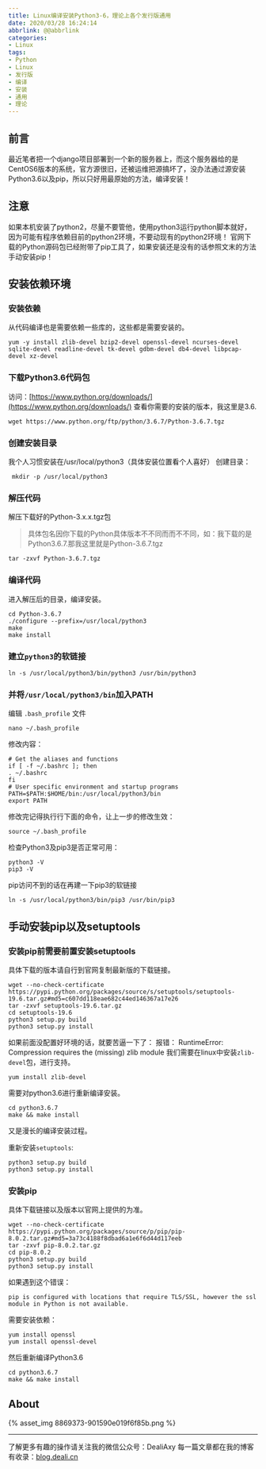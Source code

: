 ```yaml
---
title: Linux编译安装Python3-6，理论上各个发行版通用
date: 2020/03/28 16:24:14
abbrlink: @@abbrlink
categories:
- Linux
tags:
- Python
- Linux
- 发行版
- 编译
- 安装
- 通用
- 理论
---
```

## 前言
最近笔者把一个django项目部署到一个新的服务器上，而这个服务器给的是CentOS6版本的系统，官方源很旧，还被运维把源搞坏了，没办法通过源安装Python3.6以及pip，所以只好用最原始的方法，编译安装！

## 注意
如果本机安装了python2，尽量不要管他，使用python3运行python脚本就好，因为可能有程序依赖目前的python2环境，不要动现有的python2环境！
官网下载的Python源码包已经附带了pip工具了，如果安装还是没有的话参照文末的方法手动安装pip！

## 安装依赖环境
### 安装依赖
从代码编译也是需要依赖一些库的，这些都是需要安装的。
```
yum -y install zlib-devel bzip2-devel openssl-devel ncurses-devel sqlite-devel readline-devel tk-devel gdbm-devel db4-devel libpcap-devel xz-devel
```

### 下载Python3.6代码包
访问：[https://www.python.org/downloads/](https://www.python.org/downloads/) 查看你需要的安装的版本，我这里是3.6.
```
wget https://www.python.org/ftp/python/3.6.7/Python-3.6.7.tgz
```

### 创建安装目录
我个人习惯安装在/usr/local/python3（具体安装位置看个人喜好）
创建目录：
```
 mkdir -p /usr/local/python3
```

### 解压代码
解压下载好的Python-3.x.x.tgz包
>具体包名因你下载的Python具体版本不不同⽽而不不同，如：我下载的是Python3.6.7.那我这里就是Python-3.6.7.tgz
```
tar -zxvf Python-3.6.7.tgz
```

### 编译代码
进入解压后的目录，编译安装。
```
cd Python-3.6.7
./configure --prefix=/usr/local/python3
make
make install
```

### 建立`python3`的软链接
```
ln -s /usr/local/python3/bin/python3 /usr/bin/python3
```

### 并将`/usr/local/python3/bin`加入PATH
编辑 `.bash_profile` 文件
```
nano ~/.bash_profile
```
修改内容：
```
# Get the aliases and functions
if [ -f ~/.bashrc ]; then
. ~/.bashrc
fi
# User specific environment and startup programs
PATH=$PATH:$HOME/bin:/usr/local/python3/bin
export PATH
```
修改完记得执行行下面的命令，让上一步的修改生效：
```
source ~/.bash_profile
```
检查Python3及pip3是否正常可用：
```
python3 -V
pip3 -V
```

pip访问不到的话在再建一下pip3的软链接
```
ln -s /usr/local/python3/bin/pip3 /usr/bin/pip3
```

## 手动安装pip以及setuptools
### 安装pip前需要前置安装setuptools
具体下载的版本请自行到官网复制最新版的下载链接。
```
wget --no-check-certificate  https://pypi.python.org/packages/source/s/setuptools/setuptools-19.6.tar.gz#md5=c607dd118eae682c44ed146367a17e26
tar -zxvf setuptools-19.6.tar.gz
cd setuptools-19.6
python3 setup.py build
python3 setup.py install
```
如果前面没配置好环境的话，就要苦逼一下了：
报错： RuntimeError: Compression requires the (missing) zlib module
我们需要在linux中安装`zlib-devel`包，进行支持。
```
yum install zlib-devel
```
需要对python3.6进行重新编译安装。
```
cd python3.6.7
make && make install
```
又是漫长的编译安装过程。

重新安装`setuptools`:
```
python3 setup.py build
python3 setup.py install
```

### 安装pip
具体下载链接以及版本以官网上提供的为准。
```
wget --no-check-certificate  https://pypi.python.org/packages/source/p/pip/pip-8.0.2.tar.gz#md5=3a73c4188f8dbad6a1e6f6d44d117eeb
tar -zxvf pip-8.0.2.tar.gz
cd pip-8.0.2
python3 setup.py build
python3 setup.py install
```

如果遇到这个错误：
```
pip is configured with locations that require TLS/SSL, however the ssl module in Python is not available.
```

需要安装依赖：
```
yum install openssl
yum install openssl-devel
```
然后重新编译Python3.6
```
cd python3.6.7
make && make install
```

## About
{% asset_img 8869373-901590e019f6f85b.png %}

---------------
了解更多有趣的操作请关注我的微信公众号：DealiAxy
每一篇文章都在我的博客有收录：[blog.deali.cn](http://blog.deali.cn)
